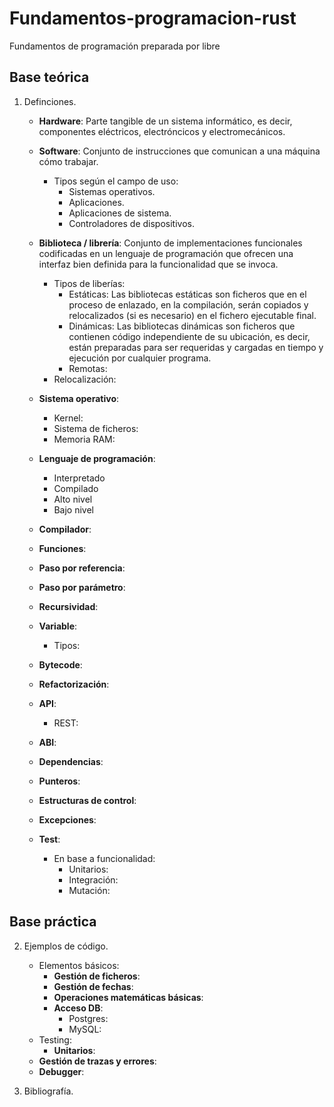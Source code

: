 # Fundamentos-programacion-rust
Fundamentos de programación preparada por libre

## Base teórica

1. Definciones.
    - **Hardware**: Parte tangible de un sistema informático, es decir, componentes eléctricos, electróncicos y electromecánicos.
   
    - **Software**: Conjunto de instrucciones que comunican a una máquina cómo trabajar.
        - Tipos según el campo de uso:
            - Sistemas operativos.
            - Aplicaciones.
            - Aplicaciones de sistema.
            - Controladores de dispositivos.
            
    - **Biblioteca / librería**: Conjunto de implementaciones funcionales codificadas en un lenguaje de programación que ofrecen una interfaz bien definida para la funcionalidad que se invoca.
        - Tipos de liberías:
            - Estáticas: Las bibliotecas estáticas son ficheros que en el proceso de enlazado, en la compilación, serán copiados
            y relocalizados (si es necesario) en el fichero ejecutable final.
            - Dinámicas: Las bibliotecas dinámicas son ficheros que contienen código independiente de su ubicación,
            es decir, están preparadas para ser requeridas y cargadas en tiempo y ejecución por cualquier programa.
            - Remotas:
        - Relocalización:
    
    - **Sistema operativo**:
        - Kernel:
        - Sistema de ficheros:
        - Memoria RAM:
    - **Lenguaje de programación**:
        - Interpretado
        - Compilado
        - Alto nivel
        - Bajo nivel
    
    - **Compilador**:
    - **Funciones**:
    - **Paso por referencia**:
    - **Paso por parámetro**:
    - **Recursividad**:
    - **Variable**:
        - Tipos:
    - **Bytecode**:
    - **Refactorización**:
    - **API**:
        - REST:
    - **ABI**:
    - **Dependencias**:
    - **Punteros**:
    - **Estructuras de control**:
    - **Excepciones**:
    - **Test**:
        - En base a funcionalidad:
            - Unitarios:
            - Integración:
            - Mutación:
## Base práctica

2. Ejemplos de código.
    - Elementos básicos:
        - **Gestión de ficheros**:
        - **Gestión de fechas**:
        - **Operaciones matemáticas básicas**:
        - **Acceso DB**:
            - Postgres:
            - MySQL:
    - Testing:
        - **Unitarios**:
    - **Gestión de trazas y errores**:
    - **Debugger**:

3. Bibliografía.